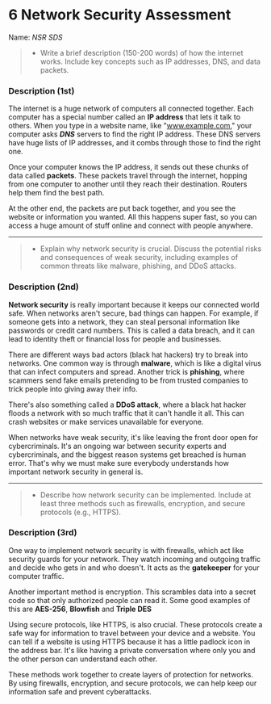 # 6 Network Security Assessment

Name: _NSR SDS_

> - Write a brief description (150-200 words) of how the internet works. Include key concepts such as IP addresses, DNS, and data packets.

### Description (1st)


The internet is a huge network of computers all connected together. Each computer has a special number called an **IP address** that lets it talk to others. When you type in a website name, like "www.example.com," your computer asks ***DNS*** servers to find the right IP address. These DNS servers have huge lists of IP addresses, and it combs through those to find the right one.

Once your computer knows the IP address, it sends out these chunks of data called **__packets__**. These packets travel through the internet, hopping from one computer to another until they reach their destination. Routers help them find the best path.

At the other end, the packets are put back together, and you see the website or information you wanted. All this happens super fast, so you can access a huge amount of stuff online and connect with people anywhere.

---

> - Explain why network security is crucial. Discuss the potential risks and consequences of weak security, including examples of common threats like malware, phishing, and DDoS attacks.

### Description (2nd)


**Network security** is really important because it keeps our connected world safe. When networks aren't secure, bad things can happen. For example, if someone gets into a network, they can steal personal information like passwords or credit card numbers. This is called a data breach, and it can lead to identity theft or financial loss for people and businesses.

There are different ways bad actors (black hat hackers) try to break into networks. One common way is through **malware**, which is like a digital virus that can infect computers and spread. Another trick is **phishing**, where scammers send fake emails pretending to be from trusted companies to trick people into giving away their info.

There's also something called a **DDoS attack**, where a black hat hacker floods a network with so much traffic that it can't handle it all. This can crash websites or make services unavailable for everyone.

When networks have weak security, it's like leaving the front door open for cybercriminals. It's an ongoing war between security experts and cybercriminals, and the biggest reason systems get breached is human error. That's why we must make sure everybody understands how important network security in general is.

---

> - Describe how network security can be implemented. Include at least three methods such as firewalls, encryption, and secure protocols (e.g., HTTPS).

### Description (3rd)


One way to implement network security is with firewalls, which act like security guards for your network. They watch incoming and outgoing traffic and decide who gets in and who doesn't. It acts as the **gatekeeper** for your computer traffic.

Another important method is encryption. This scrambles data into a secret code so that only authorized people can read it. Some good examples of this are **AES-256**, **Blowfish** and **Triple DES**

Using secure protocols, like HTTPS, is also crucial. These protocols create a safe way for information to travel between your device and a website. You can tell if a website is using HTTPS because it has a little padlock icon in the address bar. It's like having a private conversation where only you and the other person can understand each other.

These methods work together to create layers of protection for networks. By using firewalls, encryption, and secure protocols, we can help keep our information safe and prevent cyberattacks.